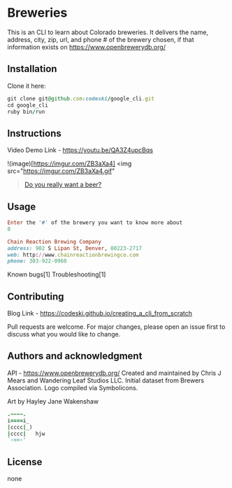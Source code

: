 
# Breweries

This is an CLI to learn about Colorado breweries.
It delivers the name, address, city, zip, url, and phone # of the brewery chosen, if that information exists on https://www.openbrewerydb.org/

## Installation
Clone it here:
```ruby
git clone git@github.com:codeski/google_cli.git
cd google_cli
ruby bin/run
```

## Instructions

Video Demo Link - https://youtu.be/QA3Z4upcBqs

!(image)[https://imgur.com/ZB3aXa4]
<img src="https://imgur.com/ZB3aXa4.gif"

<blockquote class="imgur-embed-pub" lang="en" data-id="ZB3aXa4" data-context="false" ><a href="//imgur.com/ZB3aXa4">Do you really want a beer?</a></blockquote><script async src="//s.imgur.com/min/embed.js" charset="utf-8"></script>

## Usage
```ruby
Enter the '#' of the brewery you want to know more about
8

Chain Reaction Brewing Company
address: 902 S Lipan St, Denver, 80223-2717
web: http://www.chainreactionbrewingco.com
phone: 303-922-0960
```

Known bugs[1]
Troubleshooting[1]

## Contributing

Blog Link - https://codeski.github.io/creating_a_cli_from_scratch

Pull requests are welcome. For major changes, please open an issue first to discuss what you would like to change.

## Authors and acknowledgment

API - https://www.openbrewerydb.org/
  Created and maintained by Chris J Mears and Wandering Leaf Studios LLC.
  Initial dataset from Brewers Association.
  Logo compiled via Symbolicons.

Art by Hayley Jane Wakenshaw
```ruby
.~~~~.
i====i_
|cccc|_)
|cccc|   hjw
`-==-'
```
## License
none

